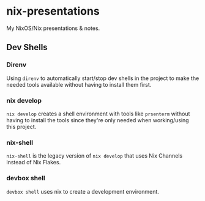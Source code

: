 # nix-presentations

My NixOS/Nix presentations & notes.

## Dev Shells

### Direnv

Using `direnv` to automatically start/stop dev shells in the project to make the
needed tools available without having to install them first.

### nix develop

`nix develop` creates a shell environment with tools like `prsenterm` without
having to install the tools since they're only needed when working/using this
project.

### nix-shell

`nix-shell` is the legacy version of `nix develop` that uses Nix Channels
instead of Nix Flakes.

### devbox shell

`devbox shell` uses nix to create a development environment.
